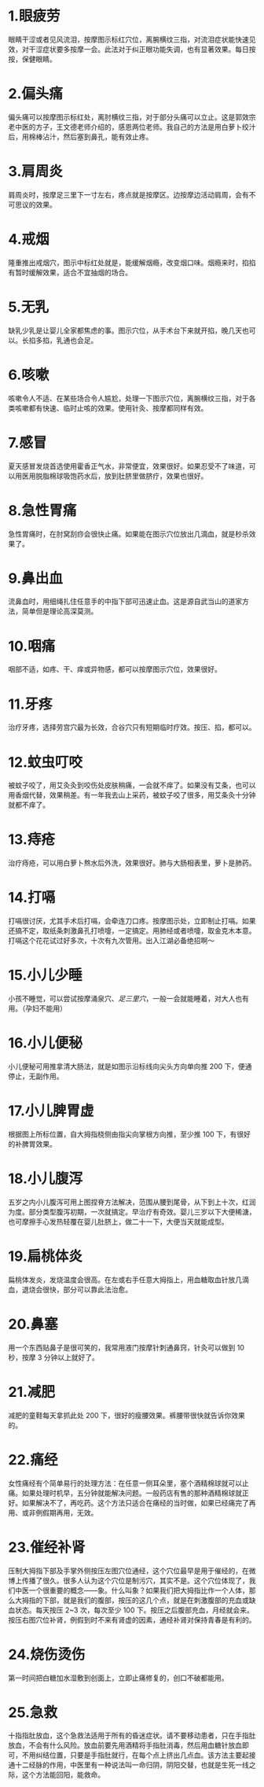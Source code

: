 # 1.眼疲劳

眼睛干涩或者见风流泪，按摩图示标红穴位，离腕横纹三指，对流泪症状能快速见效，对干涩症状要多按摩一会。此法对于纠正眼功能失调，也有显著效果。每日按按，保健眼睛。

# 2.偏头痛

偏头痛可以按摩图示标红处，离肘横纹三指，对于部分头痛可以立止。这是郭效宗老中医的方子，王文德老师介绍的，感恩两位老师。我自己的方法是用白萝卜绞汁后，用棉棒沾汁，然后塞到鼻孔，能有效止疼。

# 3.肩周炎

肩周炎时，按摩足三里下一寸左右，疼点就是按摩区。边按摩边活动肩周，会有不可思议的效果。

# 4.戒烟

隆重推出戒烟穴，图示中标红处就是，能缓解烟瘾，改变烟口味。烟瘾来时，掐掐有暂时缓解效果，适合不宜抽烟的场合。

# 5.无乳

缺乳少乳是让婴儿全家都焦虑的事。图示穴位，从手术台下来就开掐，晚几天也可以。长掐多掐，乳通也会足。

# 6.咳嗽

咳嗽令人不适、在某些场合令人尴尬，处理一下图示穴位，离腕横纹三指，对于各类咳嗽都有快速、临时止咳的效果。使用针灸、按摩都同样有效。

# 7.感冒

夏天感冒发烧首选使用霍香正气水，非常便宜，效果很好。如果忍受不了味道，可以用医用脱脂棉球吸饱药水后，放到肚脐里做脐疗，效果也很好。

# 8.急性胃痛

急性胃痛时，在肘窝刮痧会很快止痛。如果能在图示穴位放出几滴血，就是秒杀效果了。

# 9.鼻出血

流鼻血时，用细绳扎住任意手的中指下部可迅速止血。这是源自武当山的道家方法，简单但是理论高深莫测。

# 10.咽痛

咽部不适，如疼、干、痒或异物感，都可以按摩图示穴位，效果很好。

# 11.牙疼

治疗牙疼，选择劳宫穴最为长效，合谷穴只有短期临时疗效。按压、掐，都可以。

# 12.蚊虫叮咬

被蚊子咬了，用艾灸灸到咬伤处皮肤稍痛，一会就不痒了。如果没有艾条，也可以用香烟代替，效果稍差。有一年我去山上采药，被蚊子咬了很多，用艾条灸十分钟就都不痒了。

# 13.痔疮

治疗痔疮，可以用白萝卜熬水后外洗，效果很好。肺与大肠相表里，萝卜是肺药。

# 14.打嗝

打嗝很讨厌，尤其手术后打嗝，会牵连刀口疼。按摩图示处，立即制止打嗝。如果还搞不定，取纸条刺激鼻孔打喷嚏，一定搞定。用肺经或者喷嚏，取金克木本意。打嗝这个花花试过好多次，十次有九次管用。出入江湖必备绝招啊～

# 15.小儿少睡

小孩不睡觉，可以尝试按摩涌泉穴、_足三里穴_，一般一会就能睡着，对大人也有用。（孕妇不能用）

# 16.小儿便秘

小儿便秘可用推拿清大肠法，就是如图示沿标线向尖头方向单向推 200 下，便通停止，无副作用。

# 17.小儿脾胃虚

根据图上所标位置，自大拇指桡侧由指尖向掌根方向推，至少推 100 下，有很好的补脾胃效果。

# 18.小儿腹泻

五岁之内小儿腹泻可用上图捏脊方法解决，范围从腰到尾骨，从下到上十次，红润为度。部分类型腹泻初期，一次就搞定。早治疗有奇效。婴儿三岁以下大便稀溏，也可摩擦手心发热轻覆在婴儿肚脐上，做二十一下，大便当天就能成型。

# 19.扁桃体炎

扁桃体发炎，发烧温度会很高。在左或右手任意大拇指上，用血糖取血针放几滴血，退烧会很快，部分可以靠此法治愈。

# 20.鼻塞

用一个东西贴鼻子是很可笑的，我常用液门按摩针刺通鼻窍，针灸可以做到 10 秒，按摩 3 分钟以上就好了。

# 21.减肥

减肥的童鞋每天拿抓此处 200 下，很好的瘦腰效果。裤腰带很快就告诉你效果的。

# 22.痛经

女性痛经有个简单易行的处理方法：在任意一侧耳朵里，塞个酒精棉球就可以止痛。如果处理时机早，五分钟就能解决问题。一般药店有售的那种酒精棉球就正好。如果解决不了，再吃药。这个方法只适合在痛经的当时做，如果已经痛完了再用、或非例假期再用，无效。

# 23.催经补肾

压制大拇指下部及手掌外侧按压左图穴位通经，这个穴位最早是用于催经的，在微博上传播了很久。很多人认为这个穴位是制污穴，其实不是。这个穴位体现了，我们中医一个很重要的概念——象。什么叫象？如果我们把大拇指比作一个人体，那么大拇指的下部，就是我们的腹部，按压的这几个点，就是在刺激腹部的充血或缺血状态。每天按压 2~3 次，每次至少 100 下。按压之后腹部充血，月经就会来。按压右图穴位补肾，例假到时不来有肾虚的因素，通经补肾对保持青春是有利的。

# 24.烧伤烫伤

第一时间把白糖加水湿敷到创面上，立即止痛修复的，创口不破都能用。

# 25.急救

十指指肚放血，这个急救法适用于所有的昏迷症状。请不要移动患者，只在手指肚放血，不会有什么风险。放血前要先用酒精将手指肚消毒，然后用血糖针放血即可，不用纠结位置，只要是手指肚就行，在每个点上挤出几点血。该方法主要起接通十二经脉的作用，中医里有一种说法叫一命归阴，阴阳交替，也就是生死一线之际，这个方法能回阳，能救命。
